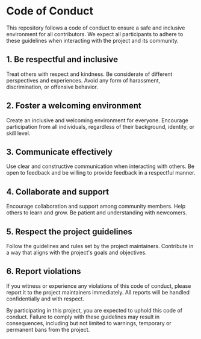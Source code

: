 # Code of Conduct

This repository follows a code of conduct to ensure a safe and inclusive environment for all contributors. We expect all participants to adhere to these guidelines when interacting with the project and its community.

## 1. Be respectful and inclusive

Treat others with respect and kindness. Be considerate of different perspectives and experiences. Avoid any form of harassment, discrimination, or offensive behavior.

## 2. Foster a welcoming environment

Create an inclusive and welcoming environment for everyone. Encourage participation from all individuals, regardless of their background, identity, or skill level.

## 3. Communicate effectively

Use clear and constructive communication when interacting with others. Be open to feedback and be willing to provide feedback in a respectful manner.

## 4. Collaborate and support

Encourage collaboration and support among community members. Help others to learn and grow. Be patient and understanding with newcomers.

## 5. Respect the project guidelines

Follow the guidelines and rules set by the project maintainers. Contribute in a way that aligns with the project's goals and objectives.

## 6. Report violations

If you witness or experience any violations of this code of conduct, please report it to the project maintainers immediately. All reports will be handled confidentially and with respect.

By participating in this project, you are expected to uphold this code of conduct. Failure to comply with these guidelines may result in consequences, including but not limited to warnings, temporary or permanent bans from the project.
